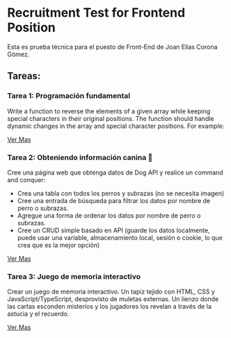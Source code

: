 
# Recruitment Test for Frontend Position

Esta es prueba técnica para el puesto de Front-End de Joan Elías Corona Gómez.

## Tareas:


### Tarea 1: Programación fundamental

Write a function to reverse the elements of a given array while keeping special characters in their original positions. The function should handle dynamic changes in the array and special character positions. For example:

[Ver Mas](./task-1/Readme.md)

### Tarea 2: Obteniendo información canina 🐶
Cree una página web que obtenga datos de Dog API y realice un command and conquer:
* Crea una tabla con todos los perros y subrazas (no se necesita imagen)
* Cree una entrada de búsqueda para filtrar los datos por nombre de perro o subrazas.
* Agregue una forma de ordenar los datos por nombre de perro o subrazas.
* Cree un CRUD simple basado en API (guarde los datos localmente, puede usar una variable, almacenamiento local, sesión o cookie, lo que crea que es la mejor opción)

[Ver Mas](./task-2/Readme.md)

### Tarea 3: Juego de memoria interactivo
Crear un juego de memoria interactivo. Un tapiz tejido con HTML, CSS y JavaScript/TypeScript, desprovisto de muletas externas. Un lienzo donde las cartas esconden misterios y los jugadores los revelan a través de la astucia y el recuerdo.

[Ver Mas](./task-3/Readme.md)